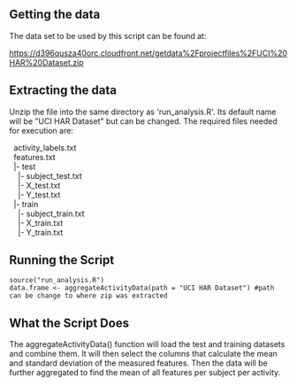 ## Getting the data

The data set to be used by this script can be found at:

https://d396qusza40orc.cloudfront.net/getdata%2Fprojectfiles%2FUCI%20HAR%20Dataset.zip

## Extracting the data

Unzip the file into the same directory as 'run_analysis.R'. Its default name will be "UCI HAR Dataset" but can be changed.  The required files needed for execution are:

&nbsp;&nbsp;activity_labels.txt  
&nbsp;&nbsp;features.txt  
&nbsp;&nbsp;|- test  
&nbsp;&nbsp;&nbsp;&nbsp;|- subject_test.txt  
&nbsp;&nbsp;&nbsp;&nbsp;|- X_test.txt  
&nbsp;&nbsp;&nbsp;&nbsp;|- Y_test.txt  
&nbsp;&nbsp;|- train  
&nbsp;&nbsp;&nbsp;&nbsp;|- subject_train.txt  
&nbsp;&nbsp;&nbsp;&nbsp;|- X_train.txt  
&nbsp;&nbsp;&nbsp;&nbsp;|- Y_train.txt  

## Running the Script

`source("run_analysis.R")`  
`data.frame <- aggregateActivityData(path = "UCI HAR Dataset") #path can be change to where zip was extracted`

## What the Script Does

The aggregateActivityData() function will load the test and training datasets and combine them. It will then select the columns that calculate the mean and standard deviation of the measured features. Then the data will be further aggregated to find the mean of all features per subject per activity.